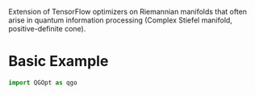 Extension of TensorFlow optimizers on Riemannian manifolds that often arise in quantum information processing (Complex Stiefel manifold, positive-definite cone).
# Basic Example
```Python
import QGOpt as qgo
```

